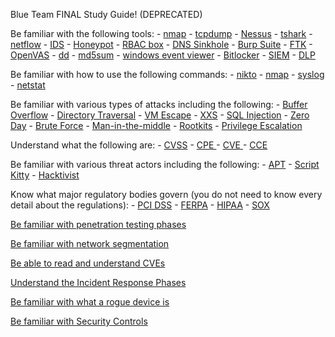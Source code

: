 Blue Team FINAL Study Guide! (DEPRECATED)

Be familiar with the following tools:
	- [nmap](https://nmap.org/book/man.html) 
	- [tcpdump](https://www.tcpdump.org/manpages/tcpdump.1.html) 
	- [Nessus](https://docs.tenable.com/nessus/10_4/Content/GetStarted.htm) 
	- [tshark](https://www.wireshark.org/docs/man-pages/tshark.html) 
	- [netflow](https://www.cisco.com/c/en/us/products/ios-nx-os-software/ios-netflow/index.html) 
	- [IDS](https://www.geeksforgeeks.org/intrusion-detection-system-ids/) 
	- [Honeypot](https://www.crowdstrike.com/cybersecurity-101/honeypots-in-cybersecurity-explained/) 
	- [RBAC box](https://digitalguardian.com/blog/what-role-based-access-control-rbac-examples-benefits-and-more) 
	- [DNS Sinkhole](https://bluecatnetworks.com/blog/dns-sinkhole-a-tool-to-help-thwart-cyberattacks/) 
	- [Burp Suite](https://portswigger.net/burp/documentation) 
	- [FTK](http://cisweb.bristolcc.edu/~ik/t155t/FTK_UG.pdf) 
	- [OpenVAS](https://www.openvas.org/) 
	- [dd](https://man7.org/linux/man-pages/man1/dd.1.html) 
	- [md5sum](https://man7.org/linux/man-pages/man1/md5sum.1.html) 
	- [windows event viewer](https://learn.microsoft.com/en-us/shows/inside/event-viewer) 
	- [Bitlocker](https://learn.microsoft.com/en-us/windows/security/information-protection/bitlocker/bitlocker-overview) 
	- [SIEM](https://www.crowdstrike.com/cybersecurity-101/security-information-and-event-management-siem/) 
	- [DLP](https://www.proofpoint.com/us/threat-reference/dlp)
	
Be familiar with how to use the following commands:
	- [nikto](https://manpages.ubuntu.com/manpages/focal/man1/nikto.1.html) 
	- [nmap](https://nmap.org/book/man.html) 
	- [syslog](https://man7.org/linux/man-pages/man3/syslog.3.html) 
	- [netstat](https://linux.die.net/man/8/netstat)
	
Be familiar with various types of attacks including the following:
	- [Buffer Overflow](https://owasp.org/www-community/vulnerabilities/Buffer_Overflow) 
	- [Directory Traversal](https://portswigger.net/web-security/file-path-traversal) 
	- [VM Escape](https://www.thesecuritybuddy.com/virtualization-and-security/what-is-vm-escape-and-how-to-prevent-it/) 
	- [XXS](https://owasp.org/www-community/Types_of_Cross-Site_Scripting) 
	- [SQL Injection](https://portswigger.net/web-security/sql-injection) 
	- [Zero Day](https://csrc.nist.gov/glossary/term/zero_day_attack) 
	- [Brute Force](https://owasp.org/www-community/controls/Blocking_Brute_Force_Attacks) 
	- [Man-in-the-middle](https://csrc.nist.gov/glossary/term/man_in_the_middle_attack) 
	- [Rootkits](https://www.kaspersky.com/resource-center/definitions/what-is-rootkit) 
	- [Privilege Escalation](https://www.crowdstrike.com/cybersecurity-101/privilege-escalation/)
	
Understand what the following are:
	- [CVSS](https://nvd.nist.gov/vuln-metrics/cvss) 
	- [CPE ](https://nvd.nist.gov/products/cpe) 
	- [CVE ](https://www.cve.org/About/Overview) 
	- [CCE ](https://ncp.nist.gov/cce) 
	
Be familiar with various threat actors including the following:
	- [APT](https://www.crowdstrike.com/cybersecurity-101/advanced-persistent-threat-apt/) 
	- [Script Kitty](https://www.hypr.com/security-encyclopedia/script-kiddie) 
	- [Hacktivist](https://www.uscybersecurity.net/hacktivist/) 

Know what major regulatory bodies govern (you do not need to know every detail about the regulations):
	- [PCI DSS](https://www.pcisecuritystandards.org/about_us/) 
	- [FERPA](https://studentprivacy.ed.gov/faq/what-ferpa) 
	- [HIPAA](https://www.cdc.gov/phlp/publications/topic/healthinformationprivacy.html) 
	- [SOX](https://www.lepide.com/blog/what-is-sox-compliance-and-what-are-the-requirements/) 
	
[Be familiar with penetration testing phases](https://www.eccouncil.org/cybersecurity-exchange/penetration-testing/penetration-testing-phases/) 
		
[Be familiar with network segmentation](https://www.comptia.org/blog/security-awareness-training-network-segmentation) 
	
[Be able to read and understand CVEs](https://www.imperva.com/learn/application-security/cve-cvss-vulnerability/) 

[Understand the Incident Response Phases](https://www.atlassian.com/incident-management/incident-response/lifecycle) 

[Be familiar with what a rogue device is](https://cyberstartupobservatory.com/rogue-device-mitigation-youre-under-attack-and-you-dont-even-know-it/) 

[Be familiar with Security Controls](https://www.f5.com/labs/learning-center/what-are-security-controls) 
